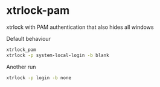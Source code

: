 xtrlock-pam
===========

xtrlock with PAM authentication that also hides all windows

Default behaviour
```bash
xtrlock_pam
xtrlock -p system-local-login -b blank
```

Another run
```bash
xtrlock -p login -b none
```
